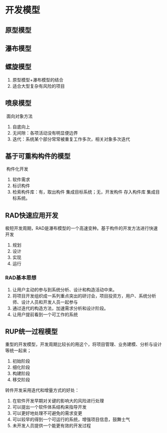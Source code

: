 # 开发模型



## 原型模型



## 瀑布模型



## 螺旋模型



1. 原型模型+瀑布模型的结合 
2. 适合大型复杂有风险的项目



## 喷泉模型

​    面向对象方法

1. 自底向上
2. 无间隙：各项活动没有明显便边界
3. 迭代：系统某个部分常常被重复工作多次，相关对象多次迭代



## 基于可重构构件的模型

​    构件化开发

1. 软件需求
2. 标识构件
3. 检索构件库：有，取出构件 集成目标系统；无，开发构件 存入构件库 集成目标系统。



## RAD快速应用开发

​    极短开发周期，RAD是瀑布模型的一个高速变种。基于构件的开发方法进行快速开发

1. 规划
2. 设计
3. 实现
4. 运行

### RAD基本思想

1. 让用户主动的参与到系统分析、设计和构造活动中来。
2. 将项目开发组织成一系列重点突出的研讨会，项目投资方，用户、系统分析师、设计人员和开发人员一起参与
3. 通过迭代的构造方法，加速需求分析和设计阶段。
4. 让用户提前看到一个可工作的系统



## RUP统一过程模型

​    重型的开发模型，开发周期比较长的用这个，将项目管理、业务建模、分析与设计等统一起来；

1. 初始阶段
2. 细化阶段
3. 构建阶段
4. 移交阶段

转件开发采用迭代和增量方式的好处：

1. 在软件开发早期对关键的影响大的风险进行处理
2. 可以提出一个软件体系结构来指导开发
3. 可以更好地处理不可避免的需求变更
4. 可以较早的得到一个可运行的系统，增强项目信息，鼓舞士气
5. 未开发人员提供一个能更有效的开发过程